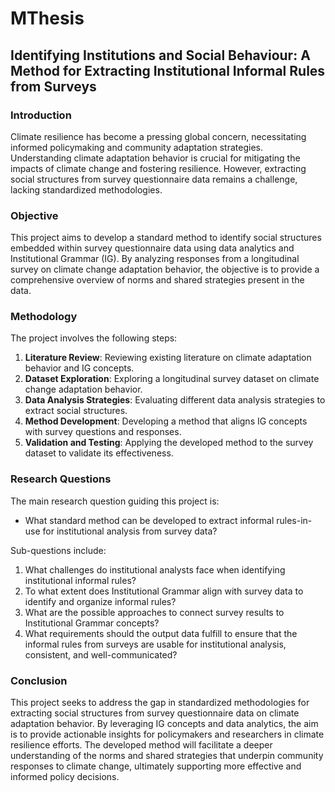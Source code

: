 # MThesis

## Identifying Institutions and Social Behaviour: A Method for Extracting Institutional Informal Rules from Surveys

### Introduction
Climate resilience has become a pressing global concern, necessitating informed policymaking and community adaptation strategies. Understanding climate adaptation behavior is crucial for mitigating the impacts of climate change and fostering resilience. However, extracting social structures from survey questionnaire data remains a challenge, lacking standardized methodologies.

### Objective
This project aims to develop a standard method to identify social structures embedded within survey questionnaire data using data analytics and Institutional Grammar (IG). By analyzing responses from a longitudinal survey on climate change adaptation behavior, the objective is to provide a comprehensive overview of norms and shared strategies present in the data.

### Methodology
The project involves the following steps:

1. **Literature Review**: Reviewing existing literature on climate adaptation behavior and IG concepts.
2. **Dataset Exploration**: Exploring a longitudinal survey dataset on climate change adaptation behavior.
3. **Data Analysis Strategies**: Evaluating different data analysis strategies to extract social structures.
4. **Method Development**: Developing a method that aligns IG concepts with survey questions and responses.
5. **Validation and Testing**: Applying the developed method to the survey dataset to validate its effectiveness.

### Research Questions
The main research question guiding this project is:
- What standard method can be developed to extract informal rules-in-use for institutional analysis from survey data?

Sub-questions include:
1. What challenges do institutional analysts face when identifying institutional informal rules?
2. To what extent does Institutional Grammar align with survey data to identify and organize informal rules?
3. What are the possible approaches to connect survey results to Institutional Grammar concepts?
4. What requirements should the output data fulfill to ensure that the informal rules from surveys are usable for institutional analysis, consistent, and well-communicated?


### Conclusion
This project seeks to address the gap in standardized methodologies for extracting social structures from survey questionnaire data on climate adaptation behavior. By leveraging IG concepts and data analytics, the aim is to provide actionable insights for policymakers and researchers in climate resilience efforts. The developed method will facilitate a deeper understanding of the norms and shared strategies that underpin community responses to climate change, ultimately supporting more effective and informed policy decisions.
